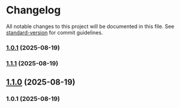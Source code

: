 # Changelog

All notable changes to this project will be documented in this file. See [standard-version](https://github.com/conventional-changelog/standard-version) for commit guidelines.

### [1.0.1](https://github.com/LarceRR/grshnko.ru/compare/v1.1.1...v1.0.1) (2025-08-19)

### [1.1.1](https://github.com/LarceRR/grshnko.ru/compare/v1.1.0...v1.1.1) (2025-08-19)

## [1.1.0](https://github.com/LarceRR/grshnko.ru/compare/v1.0.1...v1.1.0) (2025-08-19)

### 1.0.1 (2025-08-19)
